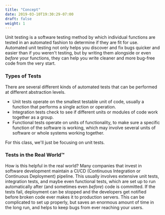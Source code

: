 ```yaml
---
title: "Concept"
date: 2019-03-10T19:30:29-07:00
draft: false
weight: 1
---
```


Unit testing is a software testing method by which individual functions are tested in an automated fashion to determine if they are fit for use. Automated unit testing not only helps you discover and fix bugs quicker and easier than if you weren't testing, but by writing them alongside or even *before* your functions, they can help you write cleaner and more bug-free code from the very start.


### Types of Tests

There are several different kinds of automated tests that can be performed at different abstraction levels.

* Unit tests operate on the smallest testable unit of code, usually a function that performs a single action or operation.
* Integration tests check to see if different units or modules of code work together as a group.
* Functional tests operate on units of functionality, to make sure a specific function of the software is working, which may involve several units of software or whole systems working together.

For this class, we'll just be focusing on unit tests.


### Tests in the Real World™

How is this helpful in the real world? Many companies that invest in software development maintain a CI/CD (Continuous Integration or Continuous Deployment) pipeline. This usually involves extensive unit tests, integration tests, and maybe even functional tests, which are set up to run automatically after (and sometimes even *before*) code is committed. If the tests fail, deployment can be stopped and the developers get notified before broken code ever makes it to production servers. This can be complicated to set up properly, but saves an enormous amount of time in the long run, and helps to keep bugs from ever reaching your users.
